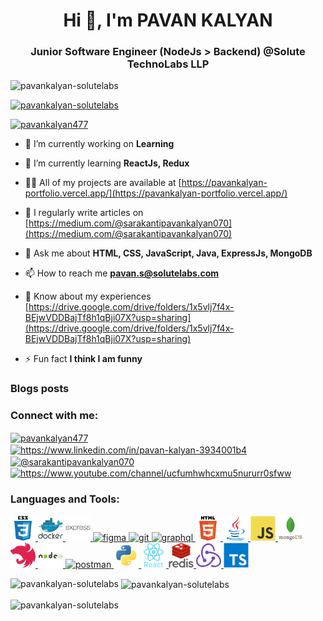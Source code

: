 <h1 align="center">Hi 👋, I'm PAVAN KALYAN</h1>
<h3 align="center">Junior Software Engineer (NodeJs > Backend) @Solute TechnoLabs LLP</h3>

<p align="left"> <img src="https://komarev.com/ghpvc/?username=pavankalyan-solutelabs&label=Profile%20views&color=0e75b6&style=flat" alt="pavankalyan-solutelabs" /> </p>

<p align="left"> <a href="https://github.com/ryo-ma/github-profile-trophy"><img src="https://github-profile-trophy.vercel.app/?username=pavankalyan-solutelabs" alt="pavankalyan-solutelabs" /></a> </p>

<p align="left"> <a href="https://twitter.com/pavankalyan477" target="blank"><img src="https://img.shields.io/twitter/follow/pavankalyan477?logo=twitter&style=for-the-badge" alt="pavankalyan477" /></a> </p>

- 🔭 I’m currently working on **Learning**

- 🌱 I’m currently learning **ReactJs, Redux**

- 👨‍💻 All of my projects are available at [https://pavankalyan-portfolio.vercel.app/](https://pavankalyan-portfolio.vercel.app/)

- 📝 I regularly write articles on [https://medium.com/@sarakantipavankalyan070](https://medium.com/@sarakantipavankalyan070)

- 💬 Ask me about **HTML, CSS, JavaScript, Java, ExpressJs, MongoDB**

- 📫 How to reach me **pavan.s@solutelabs.com**

- 📄 Know about my experiences [https://drive.google.com/drive/folders/1x5vlj7f4x-BEjwVDDBajTf8h1qBji07X?usp=sharing](https://drive.google.com/drive/folders/1x5vlj7f4x-BEjwVDDBajTf8h1qBji07X?usp=sharing)

- ⚡ Fun fact **I think I am funny**

### Blogs posts
<!-- BLOG-POST-LIST:START -->
<!-- BLOG-POST-LIST:END -->

<h3 align="left">Connect with me:</h3>
<p align="left">
<a href="https://twitter.com/pavankalyan477" target="blank"><img align="center" src="https://raw.githubusercontent.com/rahuldkjain/github-profile-readme-generator/master/src/images/icons/Social/twitter.svg" alt="pavankalyan477" height="30" width="40" /></a>
<a href="https://linkedin.com/in/https://www.linkedin.com/in/pavan-kalyan-3934001b4" target="blank"><img align="center" src="https://raw.githubusercontent.com/rahuldkjain/github-profile-readme-generator/master/src/images/icons/Social/linked-in-alt.svg" alt="https://www.linkedin.com/in/pavan-kalyan-3934001b4" height="30" width="40" /></a>
<a href="https://medium.com/@sarakantipavankalyan070" target="blank"><img align="center" src="https://raw.githubusercontent.com/rahuldkjain/github-profile-readme-generator/master/src/images/icons/Social/medium.svg" alt="@sarakantipavankalyan070" height="30" width="40" /></a>
<a href="https://www.youtube.com/c/https://www.youtube.com/channel/ucfumhwhcxmu5nururr0sfww" target="blank"><img align="center" src="https://raw.githubusercontent.com/rahuldkjain/github-profile-readme-generator/master/src/images/icons/Social/youtube.svg" alt="https://www.youtube.com/channel/ucfumhwhcxmu5nururr0sfww" height="30" width="40" /></a>
</p>

<h3 align="left">Languages and Tools:</h3>
<p align="left"> <a href="https://www.w3schools.com/css/" target="_blank" rel="noreferrer"> <img src="https://raw.githubusercontent.com/devicons/devicon/master/icons/css3/css3-original-wordmark.svg" alt="css3" width="40" height="40"/> </a> <a href="https://www.docker.com/" target="_blank" rel="noreferrer"> <img src="https://raw.githubusercontent.com/devicons/devicon/master/icons/docker/docker-original-wordmark.svg" alt="docker" width="40" height="40"/> </a> <a href="https://expressjs.com" target="_blank" rel="noreferrer"> <img src="https://raw.githubusercontent.com/devicons/devicon/master/icons/express/express-original-wordmark.svg" alt="express" width="40" height="40"/> </a> <a href="https://www.figma.com/" target="_blank" rel="noreferrer"> <img src="https://www.vectorlogo.zone/logos/figma/figma-icon.svg" alt="figma" width="40" height="40"/> </a> <a href="https://git-scm.com/" target="_blank" rel="noreferrer"> <img src="https://www.vectorlogo.zone/logos/git-scm/git-scm-icon.svg" alt="git" width="40" height="40"/> </a> <a href="https://graphql.org" target="_blank" rel="noreferrer"> <img src="https://www.vectorlogo.zone/logos/graphql/graphql-icon.svg" alt="graphql" width="40" height="40"/> </a> <a href="https://www.w3.org/html/" target="_blank" rel="noreferrer"> <img src="https://raw.githubusercontent.com/devicons/devicon/master/icons/html5/html5-original-wordmark.svg" alt="html5" width="40" height="40"/> </a> <a href="https://www.java.com" target="_blank" rel="noreferrer"> <img src="https://raw.githubusercontent.com/devicons/devicon/master/icons/java/java-original.svg" alt="java" width="40" height="40"/> </a> <a href="https://developer.mozilla.org/en-US/docs/Web/JavaScript" target="_blank" rel="noreferrer"> <img src="https://raw.githubusercontent.com/devicons/devicon/master/icons/javascript/javascript-original.svg" alt="javascript" width="40" height="40"/> </a> <a href="https://www.mongodb.com/" target="_blank" rel="noreferrer"> <img src="https://raw.githubusercontent.com/devicons/devicon/master/icons/mongodb/mongodb-original-wordmark.svg" alt="mongodb" width="40" height="40"/> </a> <a href="https://nestjs.com/" target="_blank" rel="noreferrer"> <img src="https://raw.githubusercontent.com/devicons/devicon/master/icons/nestjs/nestjs-plain.svg" alt="nestjs" width="40" height="40"/> </a> <a href="https://nodejs.org" target="_blank" rel="noreferrer"> <img src="https://raw.githubusercontent.com/devicons/devicon/master/icons/nodejs/nodejs-original-wordmark.svg" alt="nodejs" width="40" height="40"/> </a> <a href="https://postman.com" target="_blank" rel="noreferrer"> <img src="https://www.vectorlogo.zone/logos/getpostman/getpostman-icon.svg" alt="postman" width="40" height="40"/> </a> <a href="https://www.python.org" target="_blank" rel="noreferrer"> <img src="https://raw.githubusercontent.com/devicons/devicon/master/icons/python/python-original.svg" alt="python" width="40" height="40"/> </a> <a href="https://reactjs.org/" target="_blank" rel="noreferrer"> <img src="https://raw.githubusercontent.com/devicons/devicon/master/icons/react/react-original-wordmark.svg" alt="react" width="40" height="40"/> </a> <a href="https://redis.io" target="_blank" rel="noreferrer"> <img src="https://raw.githubusercontent.com/devicons/devicon/master/icons/redis/redis-original-wordmark.svg" alt="redis" width="40" height="40"/> </a> <a href="https://redux.js.org" target="_blank" rel="noreferrer"> <img src="https://raw.githubusercontent.com/devicons/devicon/master/icons/redux/redux-original.svg" alt="redux" width="40" height="40"/> </a> <a href="https://www.typescriptlang.org/" target="_blank" rel="noreferrer"> <img src="https://raw.githubusercontent.com/devicons/devicon/master/icons/typescript/typescript-original.svg" alt="typescript" width="40" height="40"/> </a> </p>

<p><img align="left" src="https://github-readme-stats.vercel.app/api/top-langs?username=pavankalyan-solutelabs&show_icons=true&locale=en&layout=compact" alt="pavankalyan-solutelabs" /></p>

<p>&nbsp;<img align="center" src="https://github-readme-stats.vercel.app/api?username=pavankalyan-solutelabs&show_icons=true&locale=en" alt="pavankalyan-solutelabs" /></p>

<p><img align="center" src="https://github-readme-streak-stats.herokuapp.com/?user=pavankalyan-solutelabs&" alt="pavankalyan-solutelabs" /></p>
